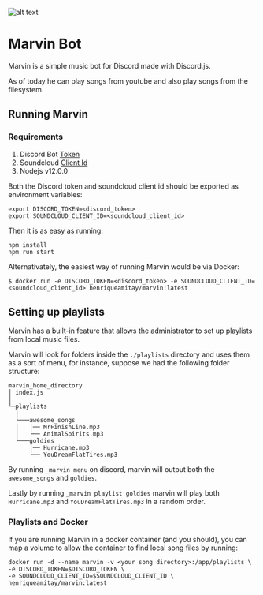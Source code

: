 
![alt text](https://vignette.wikia.nocookie.net/hitchhikers/images/a/a0/Marvinrobot.jpg/revision/latest/top-crop/width/360/height/450?cb=20181116220504)

# Marvin Bot

Marvin is a simple music bot for Discord made with Discord.js.

As of today he can play songs from youtube and also play songs from the filesystem.

## Running Marvin

### Requirements
1. Discord Bot [Token](https://discordjs.guide/preparations/setting-up-a-bot-application.html#creating-your-bot)
2. Soundcloud [Client Id](https://github.com/zackradisic/node-soundcloud-downloader#client-id)
3. Nodejs v12.0.0

Both the Discord token and soundcloud client id should be exported as environment variables:

```
export DISCORD_TOKEN=<discord_token>
export SOUNDCLOUD_CLIENT_ID=<soundcloud_client_id>
```

Then it is as easy as running:
```
npm install
npm run start
```

Alternativately, the easiest way of running Marvin would be via Docker:

```
$ docker run -e DISCORD_TOKEN=<discord_token> -e SOUNDCLOUD_CLIENT_ID=<soundcloud_client_id> henriqueamitay/marvin:latest
```

## Setting up playlists

Marvin has a built-in feature that allows the administrator to set up playlists from local music files.

Marvin will look for folders inside the `./playlists` directory and uses them as a sort of menu, for instance, suppose we had the following folder structure:

```
marvin_home_directory
│ index.js
│
└─playlists
  │
  └───awesome_songs
  │   │── MrFinishLine.mp3
  │   └── AnimalSpirits.mp3
  └───goldies
      │── Hurricane.mp3
      └── YouDreamFlatTires.mp3

```

By running `_marvin menu` on discord, marvin will output both the `awesome_songs` and `goldies`.

Lastly by running `_marvin playlist goldies` marvin will play both `Hurricane.mp3` and `YouDreamFlatTires.mp3` in a random order.

### Playlists and Docker

If you are running Marvin in a docker container (and you should), you can map a volume to allow the container to find local song files by running:

```
docker run -d --name marvin -v <your song directory>:/app/playlists \
-e DISCORD_TOKEN=$DISCORD_TOKEN \
-e SOUNDCLOUD_CLIENT_ID=$SOUNDCLOUD_CLIENT_ID \
henriqueamitay/marvin:latest
```

